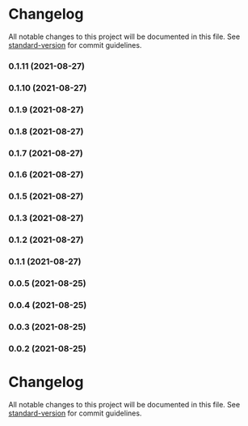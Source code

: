 # Changelog

All notable changes to this project will be documented in this file. See [standard-version](https://github.com/conventional-changelog/standard-version) for commit guidelines.

### 0.1.11 (2021-08-27)

### 0.1.10 (2021-08-27)

### 0.1.9 (2021-08-27)

### 0.1.8 (2021-08-27)

### 0.1.7 (2021-08-27)

### 0.1.6 (2021-08-27)

### 0.1.5 (2021-08-27)

### 0.1.3 (2021-08-27)

### 0.1.2 (2021-08-27)

### 0.1.1 (2021-08-27)

### 0.0.5 (2021-08-25)

### 0.0.4 (2021-08-25)

### 0.0.3 (2021-08-25)

### 0.0.2 (2021-08-25)



# Changelog

All notable changes to this project will be documented in this file. See [standard-version](https://github.com/conventional-changelog/standard-version) for commit guidelines.
